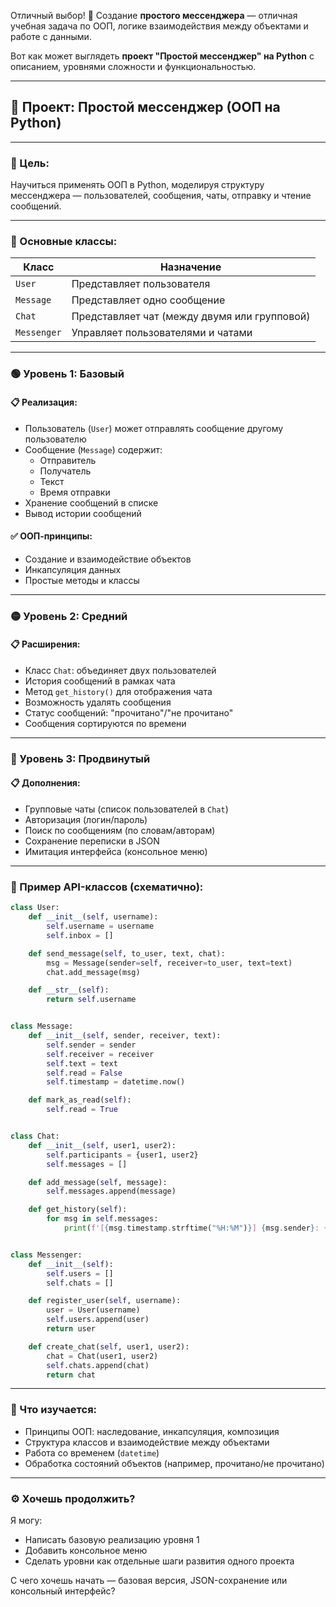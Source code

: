 Отличный выбор! 📱 Создание **простого мессенджера** — отличная учебная задача по ООП, логике взаимодействия между объектами и работе с данными.

Вот как может выглядеть **проект "Простой мессенджер" на Python** с описанием, уровнями сложности и функциональностью.

---

## 💬 Проект: Простой мессенджер (ООП на Python)

---

### 🎯 Цель:

Научиться применять ООП в Python, моделируя структуру мессенджера — пользователей, сообщения, чаты, отправку и чтение сообщений.

---

### 🔧 Основные классы:

| Класс    | Назначение                                                              |
| ------------- | --------------------------------------------------------------------------------- |
| `User`      | Представляет пользователя                                 |
| `Message`   | Представляет одно сообщение                              |
| `Chat`      | Представляет чат (между двумя или групповой) |
| `Messenger` | Управляет пользователями и чатами                   |

---

### 🟢 Уровень 1: Базовый

#### 📋 Реализация:

* Пользователь (`User`) может отправлять сообщение другому пользователю
* Сообщение (`Message`) содержит:
  * Отправитель
  * Получатель
  * Текст
  * Время отправки
* Хранение сообщений в списке
* Вывод истории сообщений

#### ✅ ООП-принципы:

* Создание и взаимодействие объектов
* Инкапсуляция данных
* Простые методы и классы

---

### 🟡 Уровень 2: Средний

#### 📋 Расширения:

* Класс `Chat`: объединяет двух пользователей
* История сообщений в рамках чата
* Метод `get_history()` для отображения чата
* Возможность удалять сообщения
* Статус сообщений: "прочитано"/"не прочитано"
* Сообщения сортируются по времени

---

### 🔴 Уровень 3: Продвинутый

#### 📋 Дополнения:

* Групповые чаты (список пользователей в `Chat`)
* Авторизация (логин/пароль)
* Поиск по сообщениям (по словам/авторам)
* Сохранение переписки в JSON
* Имитация интерфейса (консольное меню)

---

### 🧩 Пример API-классов (схематично):

```python
class User:
    def __init__(self, username):
        self.username = username
        self.inbox = []

    def send_message(self, to_user, text, chat):
        msg = Message(sender=self, receiver=to_user, text=text)
        chat.add_message(msg)

    def __str__(self):
        return self.username


class Message:
    def __init__(self, sender, receiver, text):
        self.sender = sender
        self.receiver = receiver
        self.text = text
        self.read = False
        self.timestamp = datetime.now()

    def mark_as_read(self):
        self.read = True


class Chat:
    def __init__(self, user1, user2):
        self.participants = {user1, user2}
        self.messages = []

    def add_message(self, message):
        self.messages.append(message)

    def get_history(self):
        for msg in self.messages:
            print(f'[{msg.timestamp.strftime("%H:%M")}] {msg.sender}: {msg.text}')


class Messenger:
    def __init__(self):
        self.users = []
        self.chats = []

    def register_user(self, username):
        user = User(username)
        self.users.append(user)
        return user

    def create_chat(self, user1, user2):
        chat = Chat(user1, user2)
        self.chats.append(chat)
        return chat
```

---

### 📌 Что изучается:

* Принципы ООП: наследование, инкапсуляция, композиция
* Структура классов и взаимодействие между объектами
* Работа со временем (`datetime`)
* Обработка состояний объектов (например, прочитано/не прочитано)

---

### ⚙️ Хочешь продолжить?

Я могу:

* Написать базовую реализацию уровня 1
* Добавить консольное меню
* Сделать уровни как отдельные шаги развития одного проекта

С чего хочешь начать — базовая версия, JSON-сохранение или консольный интерфейс?

